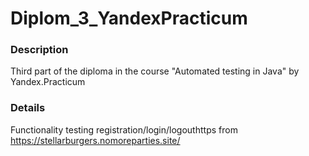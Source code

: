 # Diplom_3_YandexPracticum
### Description
Third part of the diploma in the course "Automated testing in Java" by Yandex.Practicum
### Details
Functionality testing registration/login/logouthttps from https://stellarburgers.nomoreparties.site/
